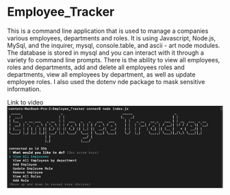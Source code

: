 # Employee_Tracker
This is a command line application that is used to manage a companies various employees, departments and roles. It is using Javascript, Node.js, MySql, and the inquirer, mysql, console.table, and ascii - art node modules. The database is stored in mysql and you can interact with it through a variety fo command line prompts. There is the ability to view all employees, roles and departments, add and delete all employees roles and departments, view all employees by department, as well as update employee roles. I also used the dotenv nde package to mask sensitive information. 

Link to video 
![Employee](assets/employee_Tracker.png)
